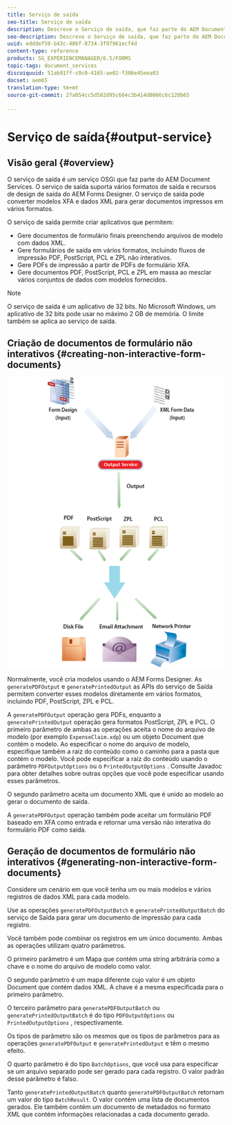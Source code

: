 ```yaml
---
title: Serviço de saída
seo-title: Serviço de saída
description: Descreve o Serviço de saída, que faz parte do AEM Document Services
seo-description: Descreve o Serviço de saída, que faz parte do AEM Document Services
uuid: edddef59-b43c-486f-8734-3f97961ecf4d
content-type: reference
products: SG_EXPERIENCEMANAGER/6.5/FORMS
topic-tags: document_services
discoiquuid: 51ab91ff-c0c0-4165-ae02-f306e45eea03
docset: aem65
translation-type: tm+mt
source-git-commit: 27a054cc5d502d95c664c3b414d0066c6c120b65

---
```



# Serviço de saída{#output-service}

## Visão geral {#overview}

O serviço de saída é um serviço OSGi que faz parte do AEM Document Services. O serviço de saída suporta vários formatos de saída e recursos de design de saída do AEM Forms Designer. O serviço de saída pode converter modelos XFA e dados XML para gerar documentos impressos em vários formatos.

O serviço de saída permite criar aplicativos que permitem:

* Gere documentos de formulário finais preenchendo arquivos de modelo com dados XML.
* Gere formulários de saída em vários formatos, incluindo fluxos de impressão PDF, PostScript, PCL e ZPL não interativos.
* Gere PDFs de impressão a partir de PDFs de formulário XFA.
* Gere documentos PDF, PostScript, PCL e ZPL em massa ao mesclar vários conjuntos de dados com modelos fornecidos.

>[!NOTE]
>
>O serviço de saída é um aplicativo de 32 bits. No Microsoft Windows, um aplicativo de 32 bits pode usar no máximo 2 GB de memória. O limite também se aplica ao serviço de saída.

## Criação de documentos de formulário não interativos {#creating-non-interactive-form-documents}

![usingoutput_modified](assets/usingoutput_modified.png)

Normalmente, você cria modelos usando o AEM Forms Designer. As `generatePDFOutput` e `generatePrintedOutput` as APIs do serviço de Saída permitem converter esses modelos diretamente em vários formatos, incluindo PDF, PostScript, ZPL e PCL.

A `generatePDFOutput` operação gera PDFs, enquanto a `generatePrintedOutput` operação gera formatos PostScript, ZPL e PCL. O primeiro parâmetro de ambas as operações aceita o nome do arquivo de modelo (por exemplo `ExpenseClaim.xdp`) ou um objeto Document que contém o modelo. Ao especificar o nome do arquivo de modelo, especifique também a raiz do conteúdo como o caminho para a pasta que contém o modelo. Você pode especificar a raiz do conteúdo usando o parâmetro `PDFOutputOptions` ou o `PrintedOutputOptions` . Consulte Javadoc para obter detalhes sobre outras opções que você pode especificar usando esses parâmetros.

O segundo parâmetro aceita um documento XML que é unido ao modelo ao gerar o documento de saída.

A `generatePDFOutput` operação também pode aceitar um formulário PDF baseado em XFA como entrada e retornar uma versão não interativa do formulário PDF como saída.

## Geração de documentos de formulário não interativos {#generating-non-interactive-form-documents}

Considere um cenário em que você tenha um ou mais modelos e vários registros de dados XML para cada modelo.

Use as operações `generatePDFOutputBatch` e `generatePrintedOutputBatch` do serviço de Saída para gerar um documento de impressão para cada registro.

Você também pode combinar os registros em um único documento. Ambas as operações utilizam quatro parâmetros.

O primeiro parâmetro é um Mapa que contém uma string arbitrária como a chave e o nome do arquivo de modelo como valor.

O segundo parâmetro é um mapa diferente cujo valor é um objeto Document que contém dados XML. A chave é a mesma especificada para o primeiro parâmetro.

O terceiro parâmetro para `generatePDFOutputBatch` ou `generatePrintedOutputBatch` é do tipo `PDFOutputOptions` ou `PrintedOutputOptions` , respectivamente.

Os tipos de parâmetro são os mesmos que os tipos de parâmetros para as operações `generatePDFOutput` e `generatePrintedOutput` e têm o mesmo efeito.

O quarto parâmetro é do tipo `BatchOptions`, que você usa para especificar se um arquivo separado pode ser gerado para cada registro. O valor padrão desse parâmetro é falso.

Tanto `generatePrintedOutputBatch` quanto `generatePDFOutputBatch` retornam um valor do tipo `BatchResult`. O valor contém uma lista de documentos gerados. Ele também contém um documento de metadados no formato XML que contém informações relacionadas a cada documento gerado.
